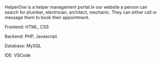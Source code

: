 
HelperOne is a helper management portal.In our website a person can search for plumber, electrician, architect, mechanic. They can either call or message them to book their appointment.

Frontend: HTML, CSS

Backend: PHP, Javascript

Database: MySQL

IDE: VSCode
